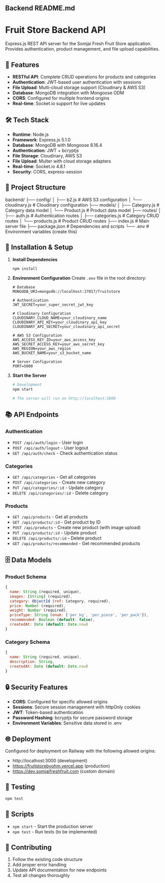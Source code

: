 
## Backend README.md
# Fruit Store Backend API

Express.js REST API server for the Somjai Fresh Fruit Store application. Provides authentication, product management, and file upload capabilities.

## 🚀 Features

- **RESTful API**: Complete CRUD operations for products and categories
- **Authentication**: JWT-based user authentication with sessions
- **File Upload**: Multi-cloud storage support (Cloudinary & AWS S3)
- **Database**: MongoDB integration with Mongoose ODM
- **CORS**: Configured for multiple frontend origins
- **Real-time**: Socket.io support for live updates

## 🛠️ Tech Stack

- **Runtime**: Node.js
- **Framework**: Express.js 5.1.0
- **Database**: MongoDB with Mongoose 8.16.4
- **Authentication**: JWT + bcryptjs
- **File Storage**: Cloudinary, AWS S3
- **File Upload**: Multer with cloud storage adapters
- **Real-time**: Socket.io 4.8.1
- **Security**: CORS, express-session

## 📁 Project Structure
backend/
├── config/
│   ├── b2.js              # AWS S3 configuration
│   └── cloudinary.js      # Cloudinary configuration
├── models/
│   ├── Category.js        # Category data model
│   └── Product.js         # Product data model
├── routes/
│   ├── auth.js           # Authentication routes
│   ├── categories.js     # Category CRUD routes
│   └── products.js       # Product CRUD routes
├── index.js              # Main server file
├── package.json          # Dependencies and scripts
└── .env                  # Environment variables (create this)

## 🔧 Installation & Setup

1. **Install Dependencies**
   ```bash
   npm install
   ```

2. **Environment Configuration**
   Create `.env` file in the root directory:
   ```env
   # Database
   MONGODB_URI=mongodb://localhost:27017/fruitstore
   
   # Authentication
   JWT_SECRET=your_super_secret_jwt_key
   
   # Cloudinary Configuration
   CLOUDINARY_CLOUD_NAME=your_cloudinary_name
   CLOUDINARY_API_KEY=your_cloudinary_api_key
   CLOUDINARY_API_SECRET=your_cloudinary_api_secret
   
   # AWS S3 Configuration
   AWS_ACCESS_KEY_ID=your_aws_access_key
   AWS_SECRET_ACCESS_KEY=your_aws_secret_key
   AWS_REGION=your_aws_region
   AWS_BUCKET_NAME=your_s3_bucket_name
   
   # Server Configuration
   PORT=5000
   ```

3. **Start the Server**
   ```bash
   # Development
   npm start
   
   # The server will run on http://localhost:5000
   ```

## 📚 API Endpoints

### Authentication
- `POST /api/auth/login` - User login
- `POST /api/auth/logout` - User logout
- `GET /api/auth/check` - Check authentication status

### Categories
- `GET /api/categories` - Get all categories
- `POST /api/categories` - Create new category
- `PUT /api/categories/:id` - Update category
- `DELETE /api/categories/:id` - Delete category

### Products
- `GET /api/products` - Get all products
- `GET /api/products/:id` - Get product by ID
- `POST /api/products` - Create new product (with image upload)
- `PUT /api/products/:id` - Update product
- `DELETE /api/products/:id` - Delete product
- `GET /api/products/recommended` - Get recommended products

## 🗄️ Data Models

### Product Schema
```javascript
{
  name: String (required, unique),
  images: [String] (required),
  category: ObjectId (ref: Category, required),
  price: Number (required),
  weight: Number (required),
  priceType: String (enum: ['per_kg', 'per_piece', 'per_pack']),
  recommended: Boolean (default: false),
  createdAt: Date (default: Date.now)
}
```

### Category Schema
```javascript
{
  name: String (required, unique),
  description: String,
  createdAt: Date (default: Date.now)
}
```

## 🔒 Security Features

- **CORS**: Configured for specific allowed origins
- **Sessions**: Secure session management with httpOnly cookies
- **JWT**: Token-based authentication
- **Password Hashing**: bcryptjs for secure password storage
- **Environment Variables**: Sensitive data stored in .env

## 🌐 Deployment

Configured for deployment on Railway with the following allowed origins:
- http://localhost:3000 (development)
- https://fruitstorebyohm.vercel.app (production)
- https://dev.somjaifreshfruit.com (custom domain)

## 🧪 Testing

```bash
npm test
```

## 📝 Scripts

- `npm start` - Start the production server
- `npm test` - Run tests (to be implemented)

## 🤝 Contributing

1. Follow the existing code structure
2. Add proper error handling
3. Update API documentation for new endpoints
4. Test all changes thoroughly